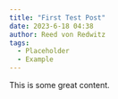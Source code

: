 ```yaml
---
title: "First Test Post"
date: 2023-6-18 04:38
author: Reed von Redwitz
tags:
  - Placeholder
  - Example
---
```


This is some great content.
